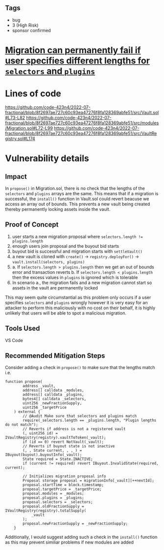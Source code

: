 ## Tags

- bug
- 3 (High Risk)
- sponsor confirmed

# [Migration can permanently fail if user specifies different lengths for `selectors` and `plugins`](https://github.com/code-423n4/2022-07-fractional-findings/issues/115) 

# Lines of code

https://github.com/code-423n4/2022-07-fractional/blob/8f2697ae727c60c93ea47276f8fa128369abfe51/src/Vault.sol#L73-L82
https://github.com/code-423n4/2022-07-fractional/blob/8f2697ae727c60c93ea47276f8fa128369abfe51/src/modules/Migration.sol#L72-L99
https://github.com/code-423n4/2022-07-fractional/blob/8f2697ae727c60c93ea47276f8fa128369abfe51/src/VaultRegistry.sol#L174


# Vulnerability details

## Impact
In `propose()` in Migration.sol, there is no check that the lengths of the `selectors` and `plugins` arrays are the same. This means that if a migration is successful, the `install()` function in Vault.sol could revert beacuse we access an array out of bounds. This prevents a new vault being created thereby permanently locking assets inside the vault.

## Proof of Concept
1. user starts a new migration proposal where `selectors.length != plugins.length`
2. enough users join proposal and the buyout bid starts
3. buyout bid is successful and migration starts with `settleVault()`
4. a new vault is cloned with `create()` -> `registry.deployFor()` -> `vault.install(selectors, plugins)`
5. a. If `selectors.length > plugins.length` then we get an out of bounds error and transaction reverts
    b. If `selectors.length < plugins.length` then the excess values in `plugins` is ignored which is tolerable
6. In scenario a., the migration fails and a new migration cannot start so assets in the vault are permanently locked

This may seem quite circumstantial as this problem only occurs if a user specifies `selectors` and `plugins` wrongly however it is very easy for an attacker to perform this maliciously with no cost on their behalf, it is highly unlikely that users will be able to spot a malicious migration.

## Tools Used
VS Code
## Recommended Mitigation Steps
Consider adding a check in `propose()` to make sure that the lengths match i.e.
```solidity
function propose(
        address _vault,
        address[] calldata _modules,
        address[] calldata _plugins,
        bytes4[] calldata _selectors,
        uint256 _newFractionSupply,
        uint256 _targetPrice
    ) external {
        // @Audit Make sure that selectors and plugins match
        require(_selectors.length == _plugins.length, "Plugin lengths do not match");
        // Reverts if address is not a registered vault
        (, uint256 id) = IVaultRegistry(registry).vaultToToken(_vault);
        if (id == 0) revert NotVault(_vault);
        // Reverts if buyout state is not inactive
        (, , State current, , , ) = IBuyout(buyout).buyoutInfo(_vault);
        State required = State.INACTIVE;
        if (current != required) revert IBuyout.InvalidState(required, current);

        // Initializes migration proposal info
        Proposal storage proposal = migrationInfo[_vault][++nextId];
        proposal.startTime = block.timestamp;
        proposal.targetPrice = _targetPrice;
        proposal.modules = _modules;
        proposal.plugins = _plugins;
        proposal.selectors = _selectors;
        proposal.oldFractionSupply = IVaultRegistry(registry).totalSupply(
            _vault
        );
        proposal.newFractionSupply = _newFractionSupply;
    }
```

Additionally, I would suggest adding such a check in the `install()` function as this may prevent similiar problems if new modules are added

